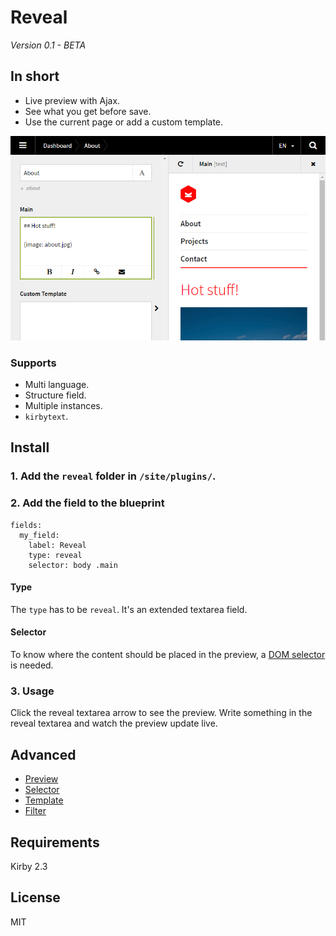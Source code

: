 # Reveal

*Version 0.1 - BETA*

## In short

- Live preview with Ajax.
- See what you get before save.
- Use the current page or add a custom template.

![](docs/reveal.png)

### Supports

- Multi language.
- Structure field.
- Multiple instances.
- `kirbytext`.

## Install

### 1. Add the `reveal` folder in `/site/plugins/`.
### 2. Add the field to the blueprint

```
fields:
  my_field:
    label: Reveal
    type: reveal
    selector: body .main
```

#### Type

The `type` has to be `reveal`. It's an extended textarea field.

#### Selector

To know where the content should be placed in the preview, a [DOM selector](http://www.w3schools.com/cssref/css_selectors.asp) is needed.

### 3. Usage

Click the reveal textarea arrow to see the preview. Write something in the reveal textarea and watch the preview update live.

## Advanced

- [Preview](docs/PREVIEW.md)
- [Selector](docs/PREVIEW.md)
- [Template](docs/TEMPLATE.md)
- [Filter](docs/FILTER.md)

## Requirements

Kirby 2.3

## License

MIT